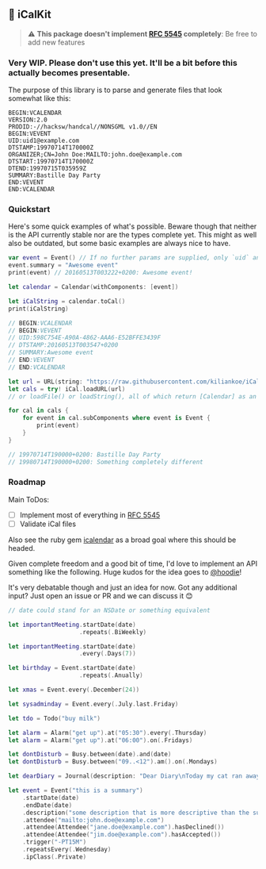 ## 📅 iCalKit

> :warning: **This package doesn't implement [RFC 5545](https://tools.ietf.org/html/rfc5545) completely**: Be free to add new features

### Very WIP. Please don't use this yet. It'll be a bit before this actually becomes presentable.

The purpose of this library is to parse and generate files that look somewhat like this:

```
BEGIN:VCALENDAR
VERSION:2.0
PRODID:-//hacksw/handcal//NONSGML v1.0//EN
BEGIN:VEVENT
UID:uid1@example.com
DTSTAMP:19970714T170000Z
ORGANIZER;CN=John Doe:MAILTO:john.doe@example.com
DTSTART:19970714T170000Z
DTEND:19970715T035959Z
SUMMARY:Bastille Day Party
END:VEVENT
END:VCALENDAR
```

### Quickstart

Here's some quick examples of what's possible. Beware though that neither is the API currently stable nor are the types complete yet.
This might as well also be outdated, but some basic examples are always nice to have.

```swift
var event = Event() // If no further params are supplied, only `uid` and `dtstamp` are set.
event.summary = "Awesome event"
print(event) // 20160513T003222+0200: Awesome event!

let calendar = Calendar(withComponents: [event])

let iCalString = calendar.toCal()
print(iCalString)

// BEGIN:VCALENDAR
// BEGIN:VEVENT
// UID:598C754E-A90A-4862-AAA6-E52BFFE3439F
// DTSTAMP:20160513T003547+0200
// SUMMARY:Awesome event
// END:VEVENT
// END:VCALENDAR
```

```swift
let url = URL(string: "https://raw.githubusercontent.com/kiliankoe/iCalKit/master/Tests/example.ics")!
let cals = try! iCal.loadURL(url)
// or loadFile() or loadString(), all of which return [Calendar] as an ics file can contain multiple calendars

for cal in cals {
    for event in cal.subComponents where event is Event {
        print(event)
    }
}

// 19970714T190000+0200: Bastille Day Party
// 19980714T190000+0200: Something completely different
```

### Roadmap

Main ToDos:

 - [ ] Implement most of everything in [RFC 5545](https://tools.ietf.org/html/rfc5545)
 - [ ] Validate iCal files

Also see the ruby gem [icalendar](https://github.com/icalendar/icalendar) as a broad goal where this should be headed.

Given complete freedom and a good bit of time, I'd love to implement an API something like the following.
Huge kudos for the idea goes to [@hoodie](https://github.com/hoodie)!

It's very debatable though and just an idea for now. Got any additional input? Just open an issue or PR and we can discuss it 😊

```swift
// date could stand for an NSDate or something equivalent

let importantMeeting.startDate(date)
                    .repeats(.BiWeekly)

let importantMeeting.startDate(date)
                    .every(.Days(7))

let birthday = Event.startDate(date)
                    .repeats(.Anually)

let xmas = Event.every(.December(24))

let sysadminday = Event.every(.July.last.Friday)

let tdo = Todo("buy milk")

let alarm = Alarm("get up").at("05:30").every(.Thursday)
let alarm = Alarm("get up").at("06:00").on(.Fridays)

let dontDisturb = Busy.between(date).and(date)
let dontDisturb = Busy.between("09..<12").am().on(.Mondays)

let dearDiary = Journal(description: "Dear Diary\nToday my cat ran away. Now I'm sad.")

let event = Event("this is a summary")
    .startDate(date)
    .endDate(date)
    .description("some description that is more descriptive than the summary")
    .attendee("mailto:john.doe@example.com")
    .attendee(Attendee("jane.doe@example.com").hasDeclined())
    .attendee(Attendee("jim.doe@example.com").hasAccepted())
    .trigger("-PT15M")
    .repeatsEvery(.Wednesday)
    .ipClass(.Private)
```
